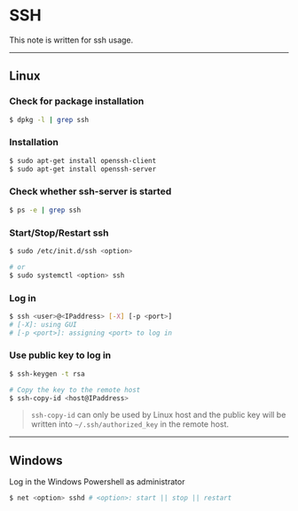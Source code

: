 # SSH

This note is written for ssh usage.

---

## Linux

### Check for package installation

```bash
$ dpkg -l | grep ssh
```

### Installation

```bash
$ sudo apt-get install openssh-client
$ sudo apt-get install openssh-server
```

### Check whether ssh-server is started

```bash
$ ps -e | grep ssh
```

### Start/Stop/Restart ssh

```bash
$ sudo /etc/init.d/ssh <option>

# or
$ sudo systemctl <option> ssh
```

### Log in

```bash
$ ssh <user>@<IPaddress> [-X] [-p <port>]
# [-X]: using GUI
# [-p <port>]: assigning <port> to log in
```

### Use public key to log in

```bash
$ ssh-keygen -t rsa 

# Copy the key to the remote host
$ ssh-copy-id <host@IPaddress>
```

> `ssh-copy-id` can only be used by Linux host and the public key will be written into `~/.ssh/authorized_key` in the remote host.

---

## Windows

Log in the Windows Powershell as administrator

```bash
$ net <option> sshd # <option>: start || stop || restart
```
